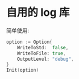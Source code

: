 # 自用的 log 库

简单使用:

```go
option := Option{
    WriteToStd:  false,
    WriteToFile: true,
    OutputLevel: "debug",
}
Init(option)
```

